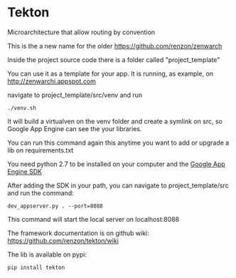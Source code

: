 Tekton
========

Microarchitecture that allow routing by convention

This is the a new name for the older https://github.com/renzon/zenwarch

Inside the project source code there is a folder called "project_template"

You can use it as a template for your app. It is running, as example, on http://zenwarchi.appspot.com

navigate to project_template/src/venv and run 

```
./venv.sh
```

It will build a virtualven on the venv folder and create a symlink on src, so Google App Engine can see the your libraries.

You can run this command again this anytime you want to add or upgrade a lib on requirements.txt

You need python 2.7 to be installed on your computer and the [Google App Engine SDK](https://developers.google.com/appengine/downloads)
 
After adding the SDK in your path, you can navigate to project_template/src and run the command:

```
dev_appserver.py . --port=8088
```

This command will start the local server on localhost:8088

The framework documentation is on github wiki: https://github.com/renzon/tekton/wiki

The lib is available on pypi:

```
pip install tekton
```
